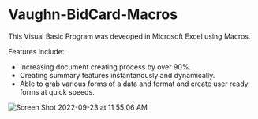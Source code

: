 # Vaughn-BidCard-Macros
This Visual Basic Program was deveoped in Microsoft Excel using Macros.

Features include:
  - Increasing document creating process by over 90%.
  - Creating summary features instantanously and dynamically.
  - Able to grab various forms of a data and format and create user ready forms at quick speeds.
  
![Screen Shot 2022-09-23 at 11 55 06 AM](https://user-images.githubusercontent.com/68760828/194090338-7df38295-a8dc-440b-b928-a56a6afc9747.png)
